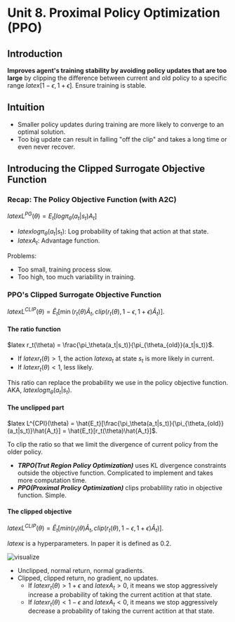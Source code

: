 # Unit 8. Proximal Policy Optimization (PPO)
## Introduction
**Improves agent's training stability by avoiding policy updates that are too large** by clipping the difference between current and old policy to a specific range $latex [1 - \epsilon, 1 + \epsilon]$. Ensure training is stable.

## Intuition
- Smaller policy updates during training are more likely to converge to an optimal solution.
- Too big update can result in falling "off the clip" and takes a long time or even never recover.

## Introducing the Clipped Surrogate Objective Function
### Recap: The Policy Objective Function (with A2C)
$latex L^{PG}(\theta) = E_t[log\pi_\theta(a_t|s_t) A_t]$
- $latex log\pi_\theta(a_t|s_t)$: Log probability of taking that action at that state.
- $latex A_t$: Advantage function.

Problems:
- Too small, training process slow.
- Too high, too much variability in training.

### PPO's Clipped Surrogate Objective Function
$latex L^{CLIP}(\theta) = \hat{E}_t[\min(r_t(\theta)\hat{A}_t, clip(r_t(\theta), 1 - \epsilon, 1 + \epsilon)\hat{A}_t)]$.

#### The ratio function
$latex r_t(\theta) = \frac{\pi_\theta(a_t|s_t)}{\pi_{\theta_{old}}(a_t|s_t)}$.
  - If $latex r_t(\theta) > 1$, the action $latex a_t$ at state $s_t$ is more likely in current.
  - If $latex r_t(\theta) < 1$, less likely.

This ratio can replace the probability we use in the policy objective function.
AKA, $latex log\pi_\theta(a_t|s_t)$.

#### The unclipped part
$latex L^{CPI}(\theta) = \hat{E_t}[\frac{\pi_\theta(a_t|s_t)}{\pi_{\theta_{old}}(a_t|s_t)}\hat{A_t}] =  \hat{E_t}[r_t(\theta)\hat{A_t}]$.

To clip the ratio so that we limit the divergence of current policy from the older policy.
- ***TRPO(Trut Region Policy Optimization)*** uses KL divergence constraints
outside the objective function. Complicated to implement and takes more
computation time.
- ***PPO(Proximal Prolicy Optimization)*** clips probablility ratio in objective
function. Simple.

#### The clipped objective
$latex L^{CLIP}(\theta) = \hat{E}_t[min(r_t(\theta)\hat{A}_t, clip(r_t(\theta), 1 - \epsilon, 1 + \epsilon)\hat{A}_t)]$.

$latex \epsilon$ is a hyperparameters. In paper it is defined as 0.2.

![visualize](https://huggingface.co/datasets/huggingface-deep-rl-course/course-images/resolve/main/en/unit9/recap.jpg)

- Unclipped, normal return, normal gradients.
- Clipped, clipped return, no gradient, no updates.
  - If $latex r_t(\theta) > 1 + \epsilon$ and $latex A_t > 0$, it means we
    stop aggressively increase a probability of taking the current actition at
    that state.
  - If $latex r_t(\theta) < 1 - \epsilon$ and $latex A_t < 0$, it means we
    stop aggressively decrease a probability of taking the current actition at
    that state.